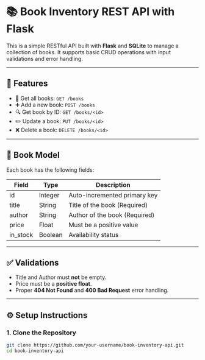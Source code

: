 # 📚 Book Inventory REST API with Flask

This is a simple RESTful API built with **Flask** and **SQLite** to manage a collection of books. It supports basic CRUD operations with input validations and error handling.

---

## 🚀 Features

- 📖 Get all books: `GET /books`
- ➕ Add a new book: `POST /books`
- 🔍 Get book by ID: `GET /books/<id>`
- ✏️ Update a book: `PUT /books/<id>`
- ❌ Delete a book: `DELETE /books/<id>`

---

## 🧱 Book Model

Each book has the following fields:

| Field     | Type    | Description                     |
|-----------|---------|---------------------------------|
| id        | Integer | Auto-incremented primary key    |
| title     | String  | Title of the book (Required)    |
| author    | String  | Author of the book (Required)   |
| price     | Float   | Must be a positive value        |
| in_stock  | Boolean | Availability status             |

---

## ✅ Validations

- Title and Author must **not** be empty.
- Price must be a **positive float**.
- Proper **404 Not Found** and **400 Bad Request** error handling.

---

## ⚙️ Setup Instructions

### 1. Clone the Repository

```bash
git clone https://github.com/your-username/book-inventory-api.git
cd book-inventory-api
